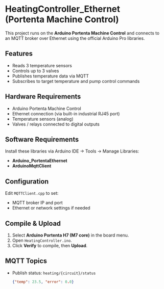# HeatingController_Ethernet (Portenta Machine Control)

This project runs on the **Arduino Portenta Machine Control** and connects to an MQTT broker over Ethernet using the official Arduino Pro libraries.

## Features
- Reads 3 temperature sensors
- Controls up to 3 valves
- Publishes temperature data via MQTT
- Subscribes to target temperature and pump control commands

## Hardware Requirements
- Arduino Portenta Machine Control
- Ethernet connection (via built-in industrial RJ45 port)
- Temperature sensors (analog)
- Valves / relays connected to digital outputs

## Software Requirements
Install these libraries via Arduino IDE → Tools → Manage Libraries:
- **Arduino_PortentaEthernet**
- **ArduinoMqttClient**

## Configuration
Edit `MQTTClient.cpp` to set:
- MQTT broker IP and port
- Ethernet or network settings if needed

## Compile & Upload
1. Select **Arduino Portenta H7 (M7 core)** in the board menu.
2. Open `HeatingController.ino`.
3. Click **Verify** to compile, then **Upload**.

## MQTT Topics
- Publish status: `heating/{circuit}/status`
  ```json
  {"temp": 23.5, "error": 0.0}
